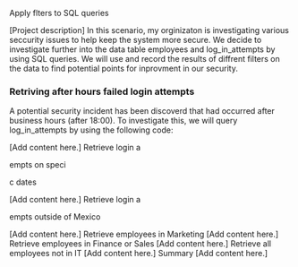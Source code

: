 Apply flters to SQL queries

[Project description]
In this scenario, my orginizaton is investigating various seccurity issues to help keep the system more secure. We decide to investigate further into the data table employees and log_in_attempts by using SQL queries. We will use and record the results of diffrent filters on the data to find potential points for inprovment in our security.

<h3>Retriving after hours failed login attempts</h3>
A potential security incident has been discoverd that had occurred after business hours (after 18:00). To investigate this, we will query log_in_attempts by using the following code:


[Add content here.]
Retrieve login a

empts on speci

c dates

[Add content here.]
Retrieve login a

empts outside of Mexico

[Add content here.]
Retrieve employees in Marketing
[Add content here.]
Retrieve employees in Finance or Sales
[Add content here.]
Retrieve all employees not in IT
[Add content here.]
Summary
[Add content here.]
